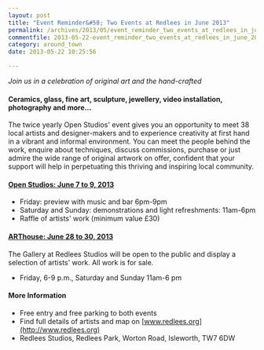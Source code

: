 ```yaml
---
layout: post
title: "Event Reminder&#58; Two Events at Redlees in June 2013"
permalink: /archives/2013/05/event_reminder_two_events_at_redlees_in_june_2013.html
commentfile: 2013-05-22-event_reminder_two_events_at_redlees_in_june_2013
category: around_town
date: 2013-05-22 10:25:56

---
```


*Join us in a celebration of original art and the hand-crafted*

#### Ceramics, glass, fine art, sculpture, jewellery, video installation, photography and more...

The twice yearly Open Studios' event gives you an opportunity to meet 38 local artists and designer-makers and to experience creativity at first hand in a vibrant and informal environment. You can meet the people behind the work, enquire about techniques, discuss commissions, purchase or just admire the wide range of original artwork on offer, confident that your support will help in perpetuating this thriving and inspiring local community.

#### [Open Studios: June 7 to 9, 2013](https://stmargarets.london/event/exhibition/200705143864)

-   Friday: preview with music and bar 6pm-9pm
-   Saturday and Sunday: demonstrations and light refreshments: 11am-6pm
-   Raffle of artists' work (minimum value £30)

#### [ARThouse: June 28 to 30, 2013](https://stmargarets.london/event/exhibition/200705143863)

The Gallery at Redlees Studios will be open to the public and display a selection of artists' work. All work is for sale.

-   Friday, 6-9 p.m., Saturday and Sunday 11am-6 pm

#### More Information

-   Free entry and free parking to both events
-   Find full details of artists and map on [www.redlees.org](http://www.redlees.org)
-   Redlees Studios, Redlees Park, Worton Road, Isleworth, TW7 6DW
